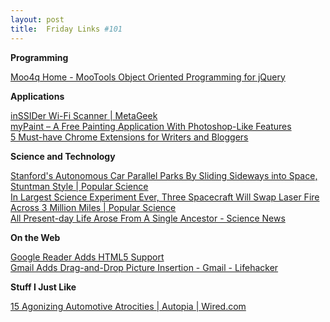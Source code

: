 ```yaml
---
layout: post
title:  Friday Links #101
---
```

**Programming**

[Moo4q Home - MooTools Object Oriented Programming for jQuery](http://moo4q.com/)

**Applications**

[inSSIDer Wi-Fi Scanner | MetaGeek](http://www.metageek.net/products/inssider)   
[myPaint – A Free Painting Application With Photoshop-Like Features](http://www.makeuseof.com/tag/mypaint-free-painting-application-photoshoplike-features/)   
[5 Must-have Chrome Extensions for Writers and Bloggers ](http://webworkerdaily.com/2010/05/11/5-must-have-chrome-extensions-for-writers-and-bloggers/?utm_source=feedburner&utm_medium=feed&utm_campaign=Feed%3A+Webworkerdaily+%28WebWorkerDaily%29&utm_content=Google+Reader)

**Science and Technology**

[Stanford's Autonomous Car Parallel Parks By Sliding Sideways into Space, Stuntman Style | Popular Science   
](http://www.popsci.com/technology/article/2010-05/stanfords-autonomous-car-parallel-parks-sliding-sideways-space-stuntman-style)[In Largest Science Experiment Ever, Three Spacecraft Will Swap Laser Fire Across 3 Million Miles | Popular Science](http://www.popsci.com/science/article/2010-05/prove-relativity-nasaesa-will-launch-universes-biggest-science-experiment)   
[All Present-day Life Arose From A Single Ancestor - Science News](http://www.sciencenews.org/view/generic/id/59133/title/All_present-day_life_arose_from_a_single_ancestor)

**On the Web**

[Google Reader Adds HTML5 Support](http://mashable.com/2010/05/07/google-reader-adds-html5-support/)   
[Gmail Adds Drag-and-Drop Picture Insertion - Gmail - Lifehacker](http://lifehacker.com/5536914/gmail-adds-drag+and+drop-picture-insertion?utm_source=feedburner&utm_medium=feed&utm_campaign=Feed%3A+lifehacker%2Ffull+%28Lifehacker%29)

**Stuff I Just Like**

[15 Agonizing Automotive Atrocities | Autopia | Wired.com](http://www.wired.com/autopia/2010/05/15-agonizing-automotive-atrocities/all/1)
